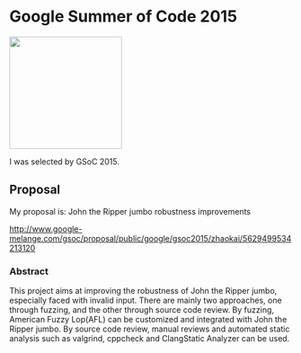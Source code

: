 # Google Summer of Code 2015

<img src="/blog/images/gsoc2015.jpg" alt="" style="width: 200px;"/>

I was selected by GSoC 2015.

## Proposal

My proposal is: John the Ripper jumbo robustness improvements

http://www.google-melange.com/gsoc/proposal/public/google/gsoc2015/zhaokai/5629499534213120

### Abstract

This project aims at improving the robustness of John the Ripper jumbo,
especially faced with invalid input. There are mainly two approaches, 
one through fuzzing, and the other through source code review. By fuzzing,
American Fuzzy Lop(AFL) can be customized and integrated with John the Ripper
jumbo. By source code review, manual reviews and automated static analysis 
such as valgrind, cppcheck and ClangStatic Analyzer can be used.
